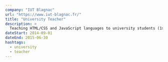 ```yaml
---
company: "IUT Blagnac"
url: "https://www.iut-blagnac.fr/"
title: "University Teacher"
description: >
  Teaching HTML/CSS and JavaScript languages to university students (1st year)
dateStart: 2014-09-01
dateEnd: 2015-06-30
hashtags:
  - university
  - teacher
---
```

